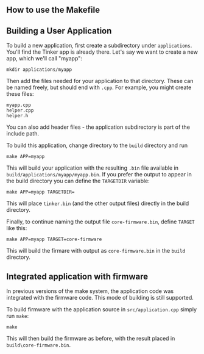 How to use the Makefile 
-----------------------

Building a User Application
---------------------------

To build a new application, first create a subdirectory under `applications`. 
You'll find the Tinker app is already there. Let's say we want to create a new
app, which we'll call "myapp":

```
mkdir applications/myapp
```

Then add the files needed for your application to that directory. These can be named freely,
but should end with `.cpp`. For example, you might create these files:

```
myapp.cpp
helper.cpp
helper.h
```

You can also add header files - the application subdirectory is part of the include path.

To build this application, change directory to the `build` directory and run

```
make APP=myapp
```

This will build your application with the resulting `.bin` file available in
`build/applications/myapp/myapp.bin`. If you prefer the output to appear in the build directory
you can define the `TARGETDIR` variable:

```
make APP=myapp TARGETDIR=
```

This will place `tinker.bin` (and the other output files) directly in the build directory.

Finally, to continue naming the output file `core-firmware.bin`, define `TARGET` 
like this:

```
make APP=myapp TARGET=core-firmware
```

This will build the firmare with output as `core-firmware.bin` in the `build` directory.


Integrated application with firmware
------------------------------------

In previous versions of the make system, the application code was integrated with the firmware code.
This mode of building is still supported.

To build firmware with the application source in `src/application.cpp` simply run `make`:

```
make
```

This will then build the firmware as before, with the result placed in `build\core-firmware.bin`.


